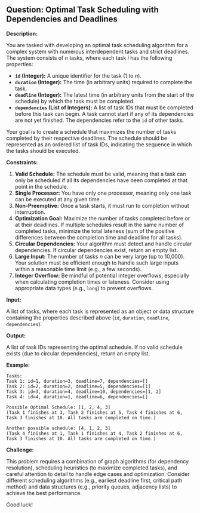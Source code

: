 ## Question: Optimal Task Scheduling with Dependencies and Deadlines

**Description:**

You are tasked with developing an optimal task scheduling algorithm for a complex system with numerous interdependent tasks and strict deadlines. The system consists of *n* tasks, where each task *i* has the following properties:

*   **`id` (Integer):** A unique identifier for the task (1 to *n*).
*   **`duration` (Integer):** The time (in arbitrary units) required to complete the task.
*   **`deadline` (Integer):** The latest time (in arbitrary units from the start of the schedule) by which the task must be completed.
*   **`dependencies` (List of Integers):** A list of task IDs that must be completed before this task can begin. A task cannot start if any of its dependencies are not yet finished.  The dependencies refer to the `id` of other tasks.

Your goal is to create a schedule that maximizes the number of tasks completed by their respective deadlines. The schedule should be represented as an ordered list of task IDs, indicating the sequence in which the tasks should be executed.

**Constraints:**

1.  **Valid Schedule:** The schedule must be valid, meaning that a task can only be scheduled if all its dependencies have been completed at that point in the schedule.
2.  **Single Processor:** You have only one processor, meaning only one task can be executed at any given time.
3.  **Non-Preemptive:** Once a task starts, it must run to completion without interruption.
4.  **Optimization Goal:** Maximize the number of tasks completed before or at their deadlines. If multiple schedules result in the same number of completed tasks, minimize the total lateness (sum of the positive differences between the completion time and deadline for all tasks).
5.  **Circular Dependencies:** Your algorithm must detect and handle circular dependencies. If circular dependencies exist, return an empty list.
6.  **Large Input:** The number of tasks *n* can be very large (up to 10,000). Your solution must be efficient enough to handle such large inputs within a reasonable time limit (e.g., a few seconds).
7.  **Integer Overflow:** Be mindful of potential integer overflows, especially when calculating completion times or lateness. Consider using appropriate data types (e.g., `long`) to prevent overflows.

**Input:**

A list of tasks, where each task is represented as an object or data structure containing the properties described above (`id`, `duration`, `deadline`, `dependencies`).

**Output:**

A list of task IDs representing the optimal schedule. If no valid schedule exists (due to circular dependencies), return an empty list.

**Example:**

```
Tasks:
Task 1: id=1, duration=3, deadline=7, dependencies=[]
Task 2: id=2, duration=2, deadline=5, dependencies=[1]
Task 3: id=3, duration=4, deadline=10, dependencies=[1, 2]
Task 4: id=4, duration=1, deadline=6, dependencies=[]

Possible Optimal Schedule: [1, 2, 4, 3]
(Task 1 finishes at 3, Task 2 finishes at 5, Task 4 finishes at 6, Task 3 finishes at 10. All tasks are completed on time.)

Another possible schedule: [4, 1, 2, 3]
(Task 4 finishes at 1, Task 1 finishes at 4, Task 2 finishes at 6, Task 3 finishes at 10. All tasks are completed on time.)

```

**Challenge:**

This problem requires a combination of graph algorithms (for dependency resolution), scheduling heuristics (to maximize completed tasks), and careful attention to detail to handle edge cases and optimization. Consider different scheduling algorithms (e.g., earliest deadline first, critical path method) and data structures (e.g., priority queues, adjacency lists) to achieve the best performance.

Good luck!
